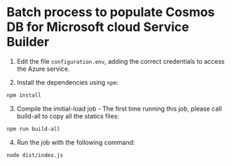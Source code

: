 # Batch process to populate Cosmos DB for Microsoft cloud Service Builder

1. Edit the file `configuration.env`, adding the correct credentials to access the Azure service.


2. Install the dependencies using `npm`:

```bash
npm install
```

3. Compile the imitial-load job - The first time running this job, please call build-all to copy all the statics files:

```bash
npm run build-all
```

4. Run the job with the following command:

```bash
node dist/index.js
```